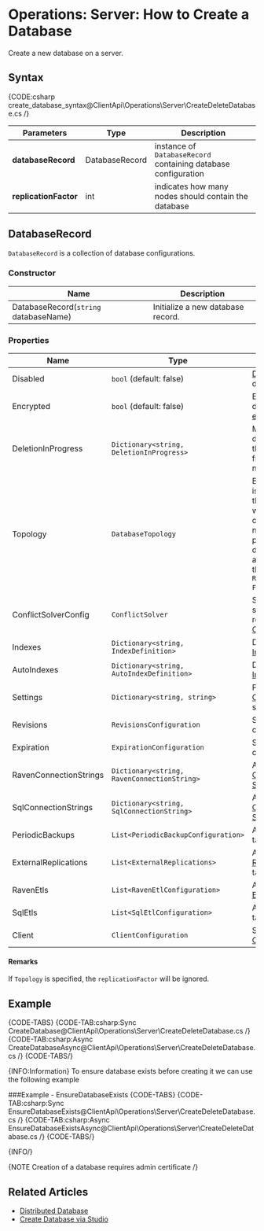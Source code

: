 # Operations: Server: How to Create a Database

Create a new database on a server.

## Syntax

{CODE:csharp create_database_syntax@ClientApi\Operations\Server\CreateDeleteDatabase.cs /}

| Parameters | Type | Description |
| ------------- | ------------- | ----- |
| **databaseRecord** | DatabaseRecord | instance of `DatabaseRecord` containing database configuration |
| **replicationFactor** | int | indicates how many nodes should contain the database |


## DatabaseRecord

`DatabaseRecord` is a collection of database configurations.  

### Constructor

| Name | Description |
| - | - |
| DatabaseRecord(`string` databaseName) | Initialize a new database record. |

### Properties
| Name | Type | Description |
| - | - | - |
| Disabled | `bool` (default: false) | [Disable](../../../client-api/operations/server-wide/toggle-databases-state) the database. |
| Encrypted | `bool` (default: false) | Enables database [encryption](../../../server/security/encryption/database-encryption). |
| DeletionInProgress | `Dictionary<string, DeletionInProgress>` | Mark the deletion of the database from specific nodes. |
| Topology | `DatabaseTopology` | By default it is `null` and the server will decided on which nodes to place the database according to the `Replication Factor`. |
| ConflictSolverConfig | `ConflictSolver` | Specify the strategy to resolve [Conflicts](../../../server/clustering/replication/replication-conflicts). |
| Indexes | `Dictionary<string, IndexDefinition>` | Define [Indexes](../../../Indexes/creating-and-deploying#using-maintenance-operations) |
| AutoIndexes | `Dictionary<string, AutoIndexDefinition>` | Define [Auto Indexes](../../../Indexes/creating-and-deploying#using-maintenance-operations) |
| Settings | `Dictionary<string, string>` | Provide [Configuration](../../../server/configuration/configuration-options) settings. |
| Revisions | `RevisionsConfiguration` | Set [Revision](../../../server/extensions/revisions) configuration. |
| Expiration | `ExpirationConfiguration` | Set [Expiration](../../../server/extensions/expiration) configuration. |
| RavenConnectionStrings | `Dictionary<string, RavenConnectionString>` | Add [Raven Connection String](../../../client-api/operations/maintenance/connection-strings/add-connection-string)|
| SqlConnectionStrings | `Dictionary<string, SqlConnectionString>` | Add [SQL Connection String](../../../client-api/operations/maintenance/connection-strings/add-connection-string) |
| PeriodicBackups | `List<PeriodicBackupConfiguration>` | Add [Backup](../../../server/ongoing-tasks/backup-overview) tasks. |
| ExternalReplications | `List<ExternalReplications>` | Add [External Replication](../../../server/ongoing-tasks/external-replication) tasks. |
| RavenEtls | `List<RavenEtlConfiguration>` | Add [Raven ETL](../../../server/ongoing-tasks/etl/raven) tasks. |
| SqlEtls | `List<SqlEtlConfiguration>` | Add [SQL ETL](../../../server/ongoing-tasks/etl/sql) tasks. |
| Client | `ClientConfiguration` | Set [Client Configuration](../../../studio/server/client-configuration) |

#### Remarks
If `Topology` is specified, the `replicationFactor` will be ignored.

## Example

{CODE-TABS}
{CODE-TAB:csharp:Sync CreateDatabase@ClientApi\Operations\Server\CreateDeleteDatabase.cs /}
{CODE-TAB:csharp:Async CreateDatabaseAsync@ClientApi\Operations\Server\CreateDeleteDatabase.cs /}
{CODE-TABS/}

{INFO:Information}
To ensure database exists before creating it we can use the following example

###Example - EnsureDatabaseExists
{CODE-TABS}
{CODE-TAB:csharp:Sync EnsureDatabaseExists@ClientApi\Operations\Server\CreateDeleteDatabase.cs /}
{CODE-TAB:csharp:Async EnsureDatabaseExistsAsync@ClientApi\Operations\Server\CreateDeleteDatabase.cs /}
{CODE-TABS/}

{INFO/}

{NOTE Creation of a database requires admin certificate /}

## Related Articles
- [Distributed Database](../../../server/clustering/distribution/distributed-database)
- [Create Database via Studio](../../../studio/database/create-new-database/general-flow)
